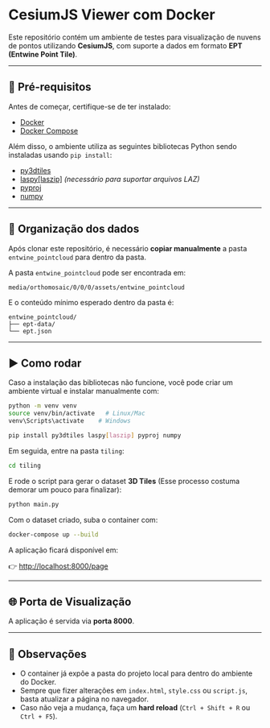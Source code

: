 # CesiumJS Viewer com Docker

Este repositório contém um ambiente de testes para visualização de nuvens de pontos utilizando **CesiumJS**, com suporte a dados em formato **EPT (Entwine Point Tile)**.

---

## 🚀 Pré-requisitos

Antes de começar, certifique-se de ter instalado:

- [Docker](https://docs.docker.com/get-docker/)
- [Docker Compose](https://docs.docker.com/compose/)

Além disso, o ambiente utiliza as seguintes bibliotecas Python sendo instaladas usando `pip install`:

- [py3dtiles](https://github.com/Oslandia/py3dtiles)
- [laspy[laszip]](https://github.com/laspy/laspy) _(necessário para suportar arquivos LAZ)_
- [pyproj](https://pyproj4.github.io/pyproj/stable/)
- [numpy](https://numpy.org/)

---

## 📂 Organização dos dados

Após clonar este repositório, é necessário **copiar manualmente** a pasta `entwine_pointcloud` para dentro da pasta.

A pasta `entwine_pointcloud` pode ser encontrada em:

```
media/orthomosaic/0/0/0/assets/entwine_pointcloud
```

E o conteúdo mínimo esperado dentro da pasta é:

```
entwine_pointcloud/
├── ept-data/
└── ept.json
```

---

## ▶️ Como rodar

Caso a instalação das bibliotecas não funcione, você pode criar um ambiente virtual e instalar manualmente com:

```bash
python -m venv venv
source venv/bin/activate   # Linux/Mac
venv\Scripts\activate    # Windows

pip install py3dtiles laspy[laszip] pyproj numpy
```

Em seguida, entre na pasta `tiling`:

```bash
cd tiling
```

E rode o script para gerar o dataset **3D Tiles** (Esse processo costuma demorar um pouco para finalizar):

```bash
python main.py
```

Com o dataset criado, suba o container com:

```bash
docker-compose up --build
```

A aplicação ficará disponível em:

👉 [http://localhost:8000/page](http://localhost:8000/page)

---

## 🌐 Porta de Visualização

A aplicação é servida via **porta 8000**.

---

## 📝 Observações

- O container já expõe a pasta do projeto local para dentro do ambiente do Docker.
- Sempre que fizer alterações em `index.html`, `style.css` ou `script.js`, basta atualizar a página no navegador.
- Caso não veja a mudança, faça um **hard reload** (`Ctrl + Shift + R` ou `Ctrl + F5`).
